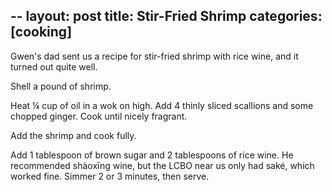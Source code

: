 --
layout: post
title:  Stir-Fried Shrimp
categories:        [cooking]
--

Gwen's dad sent us a recipe for stir-fried shrimp with rice wine, and it turned out quite well.

Shell a pound of shrimp.

Heat ¼ cup of oil in a wok on high. Add 4 thinly sliced scallions and some chopped ginger. Cook until nicely fragrant.

Add the shrimp and cook fully.

Add 1 tablespoon of brown sugar and 2 tablespoons of rice wine. He recommended shàoxīng wine, but the LCBO near us only had saké, which worked fine. Simmer 2 or 3 minutes, then serve.